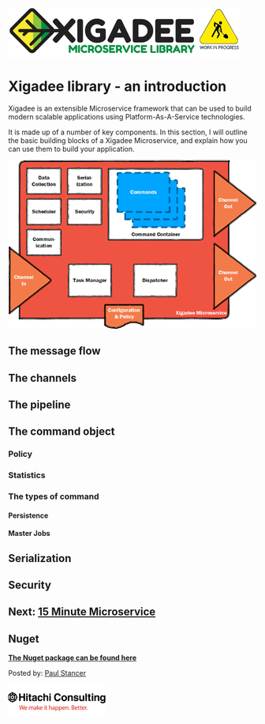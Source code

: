 <div>
<tr>
<td><img src="../../docs/Xigadee2.png" alt ="Xigadee"></td>
<td><img src="../../docs/smallWIP.jpg" alt ="Sorry, I'm still working here" height="100"></td>
</div>


# Xigadee library - an introduction

Xigadee is an extensible Microservice framework that can be used to build modern scalable applications using Platform-As-A-Service technologies.

It is made up of a number of key components. In this section, I will outline the basic building blocks of a Xigadee Microservice, and explain how you can use them to build your application.

![Xigadee](Xigadee.png)

## The message flow

## The channels

## The pipeline

## The command object

### Policy

### Statistics

### The types of command

#### Persistence

#### Master Jobs


## Serialization

## Security

## Next: [15 Minute Microservice](fifteenminuteMicroservice.md)

## Nuget
**[The Nuget package can be found here](https://www.nuget.org/packages/Xigadee)**

<footer>
  <p>Posted by: <a href="http://github.com/paulstancer">Paul Stancer</a></p>
</footer>

![Hitachi](../../docs/hitachi.png)
